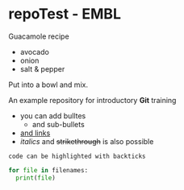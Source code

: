 # repoTest - EMBL 

Guacamole recipe

- avocado
- onion
- salt & pepper

Put into a bowl and mix.

An example repository for introductory **Git** training 

<!-- to add comment -->


- you can add bulltes
  - and sub-bullets
- [and links](https://www.google.com/)
- *italics* and ~~strikethrough~~ is also possible

`code can be highlighted with backticks`

```Python
for file in filenames:
  print(file)
```
